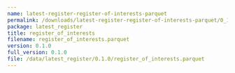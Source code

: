 ```yaml
---
name: latest-register-register-of-interests-parquet
permalink: /downloads/latest-register-register-of-interests-parquet/0_1_0
package: latest_register
title: register_of_interests
filename: register_of_interests.parquet
version: 0.1.0
full_version: 0.1.0
file: /data/latest_register/0.1.0/register_of_interests.parquet
---
```

